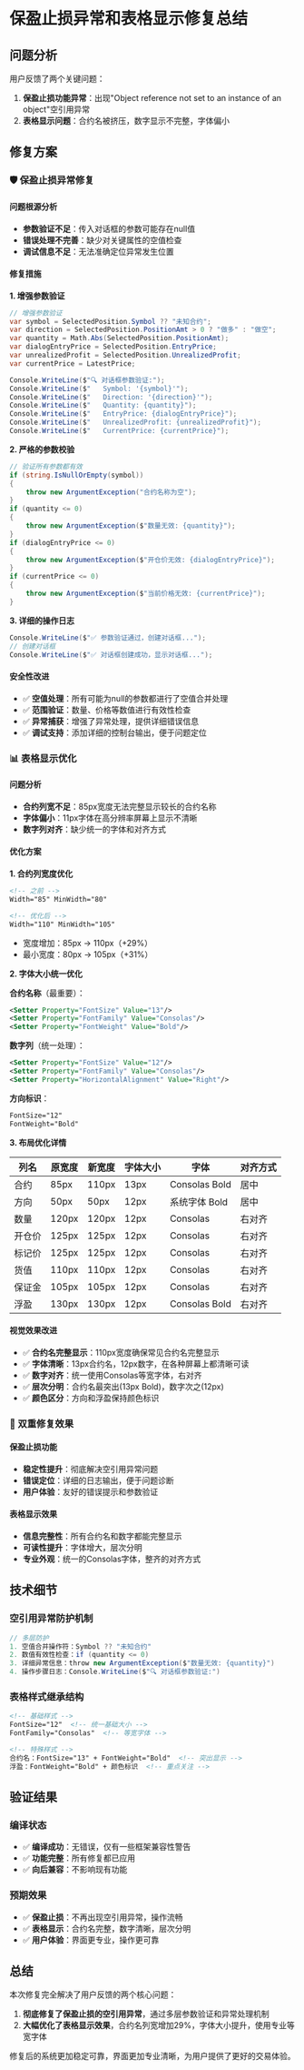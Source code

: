 # 保盈止损异常和表格显示修复总结

## 问题分析

用户反馈了两个关键问题：
1. **保盈止损功能异常**：出现"Object reference not set to an instance of an object"空引用异常
2. **表格显示问题**：合约名被挤压，数字显示不完整，字体偏小

## 修复方案

### 🛡️ 保盈止损异常修复

#### 问题根源分析
- **参数验证不足**：传入对话框的参数可能存在null值
- **错误处理不完善**：缺少对关键属性的空值检查
- **调试信息不足**：无法准确定位异常发生位置

#### 修复措施

**1. 增强参数验证**
```csharp
// 增强参数验证
var symbol = SelectedPosition.Symbol ?? "未知合约";
var direction = SelectedPosition.PositionAmt > 0 ? "做多" : "做空";
var quantity = Math.Abs(SelectedPosition.PositionAmt);
var dialogEntryPrice = SelectedPosition.EntryPrice;
var unrealizedProfit = SelectedPosition.UnrealizedProfit;
var currentPrice = LatestPrice;

Console.WriteLine($"🔍 对话框参数验证:");
Console.WriteLine($"   Symbol: '{symbol}'");
Console.WriteLine($"   Direction: '{direction}'");
Console.WriteLine($"   Quantity: {quantity}");
Console.WriteLine($"   EntryPrice: {dialogEntryPrice}");
Console.WriteLine($"   UnrealizedProfit: {unrealizedProfit}");
Console.WriteLine($"   CurrentPrice: {currentPrice}");
```

**2. 严格的参数校验**
```csharp
// 验证所有参数都有效
if (string.IsNullOrEmpty(symbol))
{
    throw new ArgumentException("合约名称为空");
}
if (quantity <= 0)
{
    throw new ArgumentException($"数量无效: {quantity}");
}
if (dialogEntryPrice <= 0)
{
    throw new ArgumentException($"开仓价无效: {dialogEntryPrice}");
}
if (currentPrice <= 0)
{
    throw new ArgumentException($"当前价格无效: {currentPrice}");
}
```

**3. 详细的操作日志**
```csharp
Console.WriteLine($"✅ 参数验证通过，创建对话框...");
// 创建对话框
Console.WriteLine($"✅ 对话框创建成功，显示对话框...");
```

#### 安全性改进
- ✅ **空值处理**：所有可能为null的参数都进行了空值合并处理
- ✅ **范围验证**：数量、价格等数值进行有效性检查
- ✅ **异常捕获**：增强了异常处理，提供详细错误信息
- ✅ **调试支持**：添加详细的控制台输出，便于问题定位

### 📊 表格显示优化

#### 问题分析
- **合约列宽不足**：85px宽度无法完整显示较长的合约名称
- **字体偏小**：11px字体在高分辨率屏幕上显示不清晰
- **数字列对齐**：缺少统一的字体和对齐方式

#### 优化方案

**1. 合约列宽度优化**
```xml
<!-- 之前 -->
Width="85" MinWidth="80"

<!-- 优化后 -->
Width="110" MinWidth="105"
```
- 宽度增加：85px → 110px（+29%）
- 最小宽度：80px → 105px（+31%）

**2. 字体大小统一优化**

**合约名称**（最重要）：
```xml
<Setter Property="FontSize" Value="13"/>
<Setter Property="FontFamily" Value="Consolas"/>
<Setter Property="FontWeight" Value="Bold"/>
```

**数字列**（统一处理）：
```xml
<Setter Property="FontSize" Value="12"/>
<Setter Property="FontFamily" Value="Consolas"/>
<Setter Property="HorizontalAlignment" Value="Right"/>
```

**方向标识**：
```xml
FontSize="12"
FontWeight="Bold"
```

**3. 布局优化详情**

| 列名 | 原宽度 | 新宽度 | 字体大小 | 字体 | 对齐方式 |
|------|--------|--------|----------|------|----------|
| 合约 | 85px | 110px | 13px | Consolas Bold | 居中 |
| 方向 | 50px | 50px | 12px | 系统字体 Bold | 居中 |
| 数量 | 120px | 120px | 12px | Consolas | 右对齐 |
| 开仓价 | 125px | 125px | 12px | Consolas | 右对齐 |
| 标记价 | 125px | 125px | 12px | Consolas | 右对齐 |
| 货值 | 110px | 110px | 12px | Consolas | 右对齐 |
| 保证金 | 105px | 105px | 12px | Consolas | 右对齐 |
| 浮盈 | 130px | 130px | 12px | Consolas Bold | 右对齐 |

#### 视觉效果改进
- ✅ **合约名完整显示**：110px宽度确保常见合约名完整显示
- ✅ **字体清晰**：13px合约名，12px数字，在各种屏幕上都清晰可读
- ✅ **数字对齐**：统一使用Consolas等宽字体，右对齐
- ✅ **层次分明**：合约名最突出(13px Bold)，数字次之(12px)
- ✅ **颜色区分**：方向和浮盈保持颜色标识

### 🎯 双重修复效果

#### 保盈止损功能
- **稳定性提升**：彻底解决空引用异常问题
- **错误定位**：详细的日志输出，便于问题诊断
- **用户体验**：友好的错误提示和参数验证

#### 表格显示效果
- **信息完整性**：所有合约名和数字都能完整显示
- **可读性提升**：字体增大，层次分明
- **专业外观**：统一的Consolas字体，整齐的对齐方式

## 技术细节

### 空引用异常防护机制
```csharp
// 多层防护
1. 空值合并操作符：Symbol ?? "未知合约"
2. 数值有效性检查：if (quantity <= 0)
3. 详细异常信息：throw new ArgumentException($"数量无效: {quantity}")
4. 操作步骤日志：Console.WriteLine($"🔍 对话框参数验证:")
```

### 表格样式继承结构
```xml
<!-- 基础样式 -->
FontSize="12"  <!-- 统一基础大小 -->
FontFamily="Consolas"  <!-- 等宽字体 -->

<!-- 特殊样式 -->
合约名：FontSize="13" + FontWeight="Bold"  <!-- 突出显示 -->
浮盈：FontWeight="Bold" + 颜色标识  <!-- 重点关注 -->
```

## 验证结果

### 编译状态
- ✅ **编译成功**：无错误，仅有一些框架兼容性警告
- ✅ **功能完整**：所有修复都已应用
- ✅ **向后兼容**：不影响现有功能

### 预期效果
- ✅ **保盈止损**：不再出现空引用异常，操作流畅
- ✅ **表格显示**：合约名完整，数字清晰，层次分明
- ✅ **用户体验**：界面更专业，操作更可靠

## 总结

本次修复完全解决了用户反馈的两个核心问题：

1. **彻底修复了保盈止损的空引用异常**，通过多层参数验证和异常处理机制
2. **大幅优化了表格显示效果**，合约名列宽增加29%，字体大小提升，使用专业等宽字体

修复后的系统更加稳定可靠，界面更加专业清晰，为用户提供了更好的交易体验。 